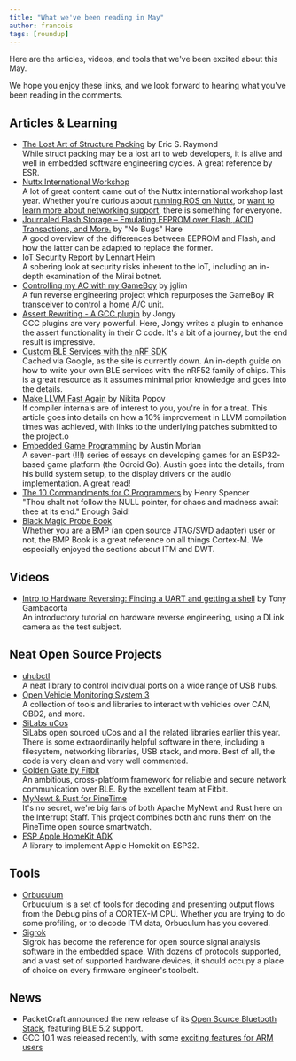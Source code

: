 ```yaml
---
title: "What we've been reading in May"
author: francois
tags: [roundup]
---
```


<!-- excerpt start -->

Here are the articles, videos, and tools that we've been excited about this May.

<!-- excerpt end -->

We hope you enjoy these links, and we look forward to hearing what you've been
reading in the comments.

## Articles & Learning

- [The Lost Art of Structure Packing](http://www.catb.org/esr/structure-packing/)
  by Eric S. Raymond<br> While struct packing may be a lost art to web
  developers, it is alive and well in embedded software engineering cycles. A
  great reference by ESR.
- [Nuttx International Workshop](https://nuttx.events/sample-page/nuttx2019-international-workshop-output/)<br>
  A lot of great content came out of the Nuttx international workshop last year.
  Whether you're curious about
  [running ROS on Nuttx](https://nuttx.events/wp-content/uploads/2019/11/Luetkebohle_nx2019.pdf),
  or
  [want to learn more about networking support](https://nuttx.events/wp-content/uploads/2019/11/MIshikawa_nx2019.pdf),
  there is something for everyone.
- [Journaled Flash Storage – Emulating EEPROM over Flash, ACID Transactions, and More.](http://ithare.com/journaled-flash-storage-emulating-eeprom-over-flash-acid-transactions-and-more-part-i-flash-vs-eeprom/)
  by "No Bugs" Hare<br> A good overview of the differences between EEPROM and
  Flash, and how the latter can be adapted to replace the former.
- [IoT Security Report](https://blog.heim.xyz/iot-security-report/) by Lennart
  Heim <br> A sobering look at security risks inherent to the IoT, including an
  in-depth examination of the Mirai botnet.
- [Controlling my AC with my GameBoy](http://jg.sn.sg/ir/) by jglim<br> A fun
  reverse engineering project which repurposes the GameBoy IR transceiver to
  control a home A/C unit.
- [Assert Rewriting - A GCC plugin](https://jongy.github.io/2020/04/25/gcc-assert-introspect.html)
  by Jongy<br> GCC plugins are very powerful. Here, Jongy writes a plugin to
  enhance the assert functionality in their C code. It's a bit of a journey, but
  the end result is impressive.
- [Custom BLE Services with the nRF SDK](https://webcache.googleusercontent.com/search?q=cache:chvBTAax3ScJ:https://64k.space/2019/10/22/custom-ble-services-with-the-nrf-sdk/&hl=en&gl=us&strip=1&vwsrc=0)<br>
  Cached via Google, as the site is currently down. An in-depth guide on how to
  write your own BLE services with the nRF52 family of chips. This is a great
  resource as it assumes minimal prior knowledge and goes into the details.
- [Make LLVM Fast Again](https://nikic.github.io/2020/05/10/Make-LLVM-fast-again.html)
  by Nikita Popov<br> If compiler internals are of interest to you, you're in
  for a treat. This article goes into details on how a 10% improvement in LLVM
  compilation times was achieved, with links to the underlying patches submitted
  to the project.o
- [Embedded Game Programming](https://austinmorlan.com/posts/embedded_game_programming_0/)
  by Austin Morlan<br> A seven-part (!!!) series of essays on developing games
  for an ESP32-based game platform (the Odroid Go). Austin goes into the
  details, from his build system setup, to the display drivers or the audio
  implementation. A great read!
- [The 10 Commandments for C Programmers](https://www.lysator.liu.se/c/ten-commandments.html)
  by Henry Spencer<br> "Thou shalt not follow the NULL pointer, for chaos and
  madness await thee at its end." Enough Said!
- [Black Magic Probe Book](https://github.com/compuphase/Black-Magic-Probe-Book)<br>
  Whether you are a BMP (an open source JTAG/SWD adapter) user or not, the BMP
  Book is a great reference on all things Cortex-M. We especially enjoyed the
  sections about ITM and DWT.

## Videos

- [Intro to Hardware Reversing: Finding a UART and getting a shell](https://www.youtube.com/watch?v=ZmZuKA-Rst)
  by Tony Gambacorta <br> An introductory tutorial on hardware reverse
  engineering, using a DLink camera as the test subject.

## Neat Open Source Projects

- [uhubctl](https://github.com/mvp/uhubctl)<br> A neat library to control
  individual ports on a wide range of USB hubs.
- [Open Vehicle Monitoring System 3](https://github.com/openvehicles/Open-Vehicle-Monitoring-System-3)<br>
  A collection of tools and libraries to interact with vehicles over CAN, OBD2,
  and more.
- [SiLabs uCos](https://github.com/SiliconLabs?q=uC-&type=&language=)<br> SiLabs
  open sourced uCos and all the related libraries earlier this year. There is
  some extraordinarily helpful software in there, including a filesystem,
  networking libraries, USB stack, and more. Best of all, the code is very clean
  and very well commented.
- [Golden Gate by Fitbit](https://github.com/Fitbit/golden-gate)<br> An
  ambitious, cross-platform framework for reliable and secure network
  communication over BLE. By the excellent team at Fitbit.
- [MyNewt & Rust for PineTime](https://github.com/lupyuen/pinetime-rust-mynewt)<br>
  It's no secret, we're big fans of both Apache MyNewt and Rust here on the
  Interrupt Staff. This project combines both and runs them on the PineTime open
  source smartwatch.
- [ESP Apple HomeKit ADK ](https://github.com/espressif/esp-apple-homekit-adk)<br>A
  library to implement Apple Homekit on ESP32.

## Tools

- [Orbuculum](https://github.com/orbcode/orbuculum)<br> Orbuculum is a set of
  tools for decoding and presenting output flows from the Debug pins of a
  CORTEX-M CPU. Whether you are trying to do some profiling, or to decode ITM
  data, Orbuculum has you covered.
- [Sigrok](https://sigrok.org/wiki/Main_Page)<br> Sigrok has become the
  reference for open source signal analysis software in the embedded space. With
  dozens of protocols supported, and a vast set of supported hardware devices,
  it should occupy a place of choice on every firmware engineer's toolbelt.

## News

- PacketCraft announced the new release of its
  [Open Source Bluetooth Stack](https://www.packetcraft.com/post/packetcraft-announces-public-open-source-release-of-its-bluetooth-5-2-stacks),
  featuring BLE 5.2 support.
- GCC 10.1 was released recently, with some
  [exciting features for ARM users](https://community.arm.com/developer/tools-software/tools/b/tools-software-ides-blog/posts/making-the-most-of-the-arm-architecture-in-gcc-10)
